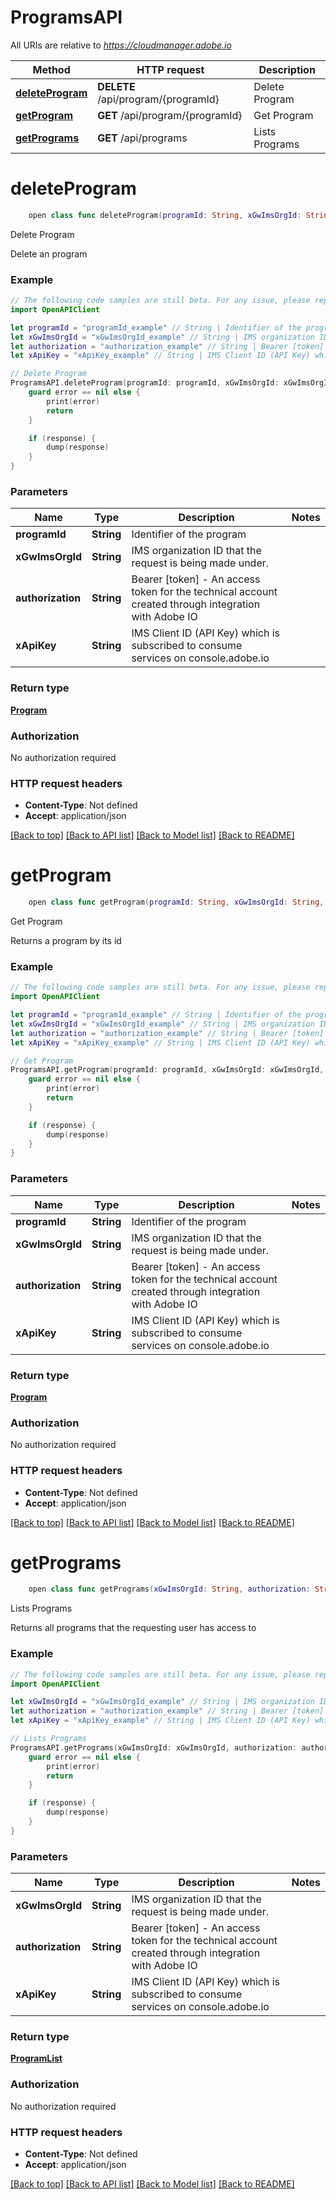 # ProgramsAPI

All URIs are relative to *https://cloudmanager.adobe.io*

Method | HTTP request | Description
------------- | ------------- | -------------
[**deleteProgram**](ProgramsAPI.md#deleteprogram) | **DELETE** /api/program/{programId} | Delete Program
[**getProgram**](ProgramsAPI.md#getprogram) | **GET** /api/program/{programId} | Get Program
[**getPrograms**](ProgramsAPI.md#getprograms) | **GET** /api/programs | Lists Programs


# **deleteProgram**
```swift
    open class func deleteProgram(programId: String, xGwImsOrgId: String, authorization: String, xApiKey: String, completion: @escaping (_ data: Program?, _ error: Error?) -> Void)
```

Delete Program

Delete an program

### Example 
```swift
// The following code samples are still beta. For any issue, please report via http://github.com/OpenAPITools/openapi-generator/issues/new
import OpenAPIClient

let programId = "programId_example" // String | Identifier of the program
let xGwImsOrgId = "xGwImsOrgId_example" // String | IMS organization ID that the request is being made under.
let authorization = "authorization_example" // String | Bearer [token] - An access token for the technical account created through integration with Adobe IO
let xApiKey = "xApiKey_example" // String | IMS Client ID (API Key) which is subscribed to consume services on console.adobe.io

// Delete Program
ProgramsAPI.deleteProgram(programId: programId, xGwImsOrgId: xGwImsOrgId, authorization: authorization, xApiKey: xApiKey) { (response, error) in
    guard error == nil else {
        print(error)
        return
    }

    if (response) {
        dump(response)
    }
}
```

### Parameters

Name | Type | Description  | Notes
------------- | ------------- | ------------- | -------------
 **programId** | **String** | Identifier of the program | 
 **xGwImsOrgId** | **String** | IMS organization ID that the request is being made under. | 
 **authorization** | **String** | Bearer [token] - An access token for the technical account created through integration with Adobe IO | 
 **xApiKey** | **String** | IMS Client ID (API Key) which is subscribed to consume services on console.adobe.io | 

### Return type

[**Program**](Program.md)

### Authorization

No authorization required

### HTTP request headers

 - **Content-Type**: Not defined
 - **Accept**: application/json

[[Back to top]](#) [[Back to API list]](../README.md#documentation-for-api-endpoints) [[Back to Model list]](../README.md#documentation-for-models) [[Back to README]](../README.md)

# **getProgram**
```swift
    open class func getProgram(programId: String, xGwImsOrgId: String, authorization: String, xApiKey: String, completion: @escaping (_ data: Program?, _ error: Error?) -> Void)
```

Get Program

Returns a program by its id

### Example 
```swift
// The following code samples are still beta. For any issue, please report via http://github.com/OpenAPITools/openapi-generator/issues/new
import OpenAPIClient

let programId = "programId_example" // String | Identifier of the program
let xGwImsOrgId = "xGwImsOrgId_example" // String | IMS organization ID that the request is being made under.
let authorization = "authorization_example" // String | Bearer [token] - An access token for the technical account created through integration with Adobe IO
let xApiKey = "xApiKey_example" // String | IMS Client ID (API Key) which is subscribed to consume services on console.adobe.io

// Get Program
ProgramsAPI.getProgram(programId: programId, xGwImsOrgId: xGwImsOrgId, authorization: authorization, xApiKey: xApiKey) { (response, error) in
    guard error == nil else {
        print(error)
        return
    }

    if (response) {
        dump(response)
    }
}
```

### Parameters

Name | Type | Description  | Notes
------------- | ------------- | ------------- | -------------
 **programId** | **String** | Identifier of the program | 
 **xGwImsOrgId** | **String** | IMS organization ID that the request is being made under. | 
 **authorization** | **String** | Bearer [token] - An access token for the technical account created through integration with Adobe IO | 
 **xApiKey** | **String** | IMS Client ID (API Key) which is subscribed to consume services on console.adobe.io | 

### Return type

[**Program**](Program.md)

### Authorization

No authorization required

### HTTP request headers

 - **Content-Type**: Not defined
 - **Accept**: application/json

[[Back to top]](#) [[Back to API list]](../README.md#documentation-for-api-endpoints) [[Back to Model list]](../README.md#documentation-for-models) [[Back to README]](../README.md)

# **getPrograms**
```swift
    open class func getPrograms(xGwImsOrgId: String, authorization: String, xApiKey: String, completion: @escaping (_ data: ProgramList?, _ error: Error?) -> Void)
```

Lists Programs

Returns all programs that the requesting user has access to

### Example 
```swift
// The following code samples are still beta. For any issue, please report via http://github.com/OpenAPITools/openapi-generator/issues/new
import OpenAPIClient

let xGwImsOrgId = "xGwImsOrgId_example" // String | IMS organization ID that the request is being made under.
let authorization = "authorization_example" // String | Bearer [token] - An access token for the technical account created through integration with Adobe IO
let xApiKey = "xApiKey_example" // String | IMS Client ID (API Key) which is subscribed to consume services on console.adobe.io

// Lists Programs
ProgramsAPI.getPrograms(xGwImsOrgId: xGwImsOrgId, authorization: authorization, xApiKey: xApiKey) { (response, error) in
    guard error == nil else {
        print(error)
        return
    }

    if (response) {
        dump(response)
    }
}
```

### Parameters

Name | Type | Description  | Notes
------------- | ------------- | ------------- | -------------
 **xGwImsOrgId** | **String** | IMS organization ID that the request is being made under. | 
 **authorization** | **String** | Bearer [token] - An access token for the technical account created through integration with Adobe IO | 
 **xApiKey** | **String** | IMS Client ID (API Key) which is subscribed to consume services on console.adobe.io | 

### Return type

[**ProgramList**](ProgramList.md)

### Authorization

No authorization required

### HTTP request headers

 - **Content-Type**: Not defined
 - **Accept**: application/json

[[Back to top]](#) [[Back to API list]](../README.md#documentation-for-api-endpoints) [[Back to Model list]](../README.md#documentation-for-models) [[Back to README]](../README.md)

